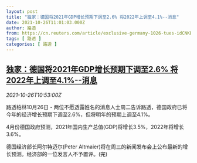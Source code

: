 ```yaml
---
layout: post
title: "独家：德国将2021年GDP增长预期下调至2.6% 将2022年上调至4.1%--消息"
date: 2021-10-26T11:01:03.000Z
author: 路透
from: https://cn.reuters.com/article/exclusive-germany-1026-tues-idCNKBS2HG191
tags: [ 路透 ]
categories: [ 路透 ]
---
```

<!--1635246063000-->
[独家：德国将2021年GDP增长预期下调至2.6% 将2022年上调至4.1%--消息](https://cn.reuters.com/article/exclusive-germany-1026-tues-idCNKBS2HG191)
------

<div>
<div><i>2021-10-26T10:53:00Z</i></div><p>路透柏林10月26日 - 两位不愿透露姓名的消息人士周二告诉路透，德国政府已将今年的经济增长预期下调至2.6%，但将明年的预期上调至4.1%。</p><p>4月份德国政府预测，2021年国内生产总值(GDP)将增长3.5%，2022年将增长3.6%。</p><p>德国经济部长阿尔特迈尔(Peter Altmaier)将在周三的新闻发布会上公布最新的增长预测。经济部的一位发言人不予置评。(完)</p>
</div>
